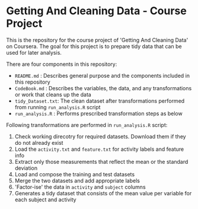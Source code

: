# Getting And Cleaning Data - Course Project

This is the repository for the course project of 'Getting And Cleaning Data' on Coursera. The goal for this project is to prepare tidy data that can be used for later analysis.

There are four components in this repository:

   * `README.md` :       Describes general purpose and the components included in this repository
   * `CodeBook.md` :     Describes the variables, the data, and any transformations or work that cleans up the data
   * `tidy_Dataset.txt`: The clean dataset after transformations performed from running `run_analysis.R` script
   * `run_analysis.R` :  Performs prescribed transformation steps as below
   
Following transformations are performed in `run_analysis.R` script:

  1. Check working direcotry for required datasets. Download them if they do not already exist
  2. Load the `activity.txt` and `feature.txt` for activity labels and feature info
  3. Extract only those measurements that reflect the mean or the standard deviation
  4. Load and compose the training and test datasets
  5. Merge the two datasets and add appropriate labels
  6. 'Factor-ise' the data in `activity` and `subject` columns
  7. Generates a tidy dataset that consists of the mean value per variable for each subject and activity
